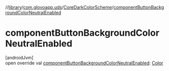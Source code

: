 //[library](../../../index.md)/[com.glovoapp.uds](../index.md)/[CoreDarkColorScheme](index.md)/[componentButtonBackgroundColorNeutralEnabled](component-button-background-color-neutral-enabled.md)

# componentButtonBackgroundColorNeutralEnabled

[androidJvm]\
open override val [componentButtonBackgroundColorNeutralEnabled](component-button-background-color-neutral-enabled.md): [Color](https://developer.android.com/reference/kotlin/androidx/compose/ui/graphics/Color.html)
